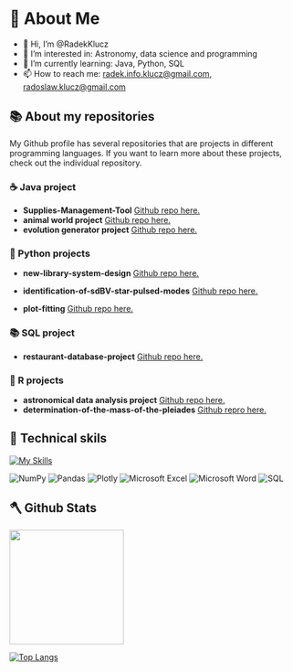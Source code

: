 # :milky_way: About Me
- 👋 Hi, I’m @RadekKlucz
- 👀 I’m interested in: Astronomy, data science and programming
- 🌱 I’m currently learning: Java, Python, SQL
- 📫 How to reach me: radek.info.klucz@gmail.com, radoslaw.klucz@gmail.com
<!--- - 💞️ I’m looking to collaborate on ... --->

## :books: About my repositories

My Github profile has several repositories that are projects in different programming languages. If you want to learn more about these projects, check out the individual repository. 

### ☕ Java project

- **Supplies-Management-Tool** [Github repo here.](https://github.com/RadekKlucz/Supplies-Management-Tool)
- **animal world project** [Github repo here.](https://github.com/RadekKlucz/Animal-world-project)
- **evolution generator project** [Github repo here.](https://github.com/RadekKlucz/Evolution-Generator-project)
  
### :snake: Python projects

- **new-library-system-design** [Github repo here.](https://github.com/RadekKlucz/new-library-system-design)

- **identification-of-sdBV-star-pulsed-modes** [Github repo here.](https://github.com/RadekKlucz/identification-of-sdBV-star-pulsed-modes)

- **plot-fitting** [Github repo here.](https://github.com/RadekKlucz/plot-fitting-project)


### 📚 SQL project
 - **restaurant-database-project** [Github repo here.](https://github.com/RadekKlucz/restaurant-database-project)

### :rooster: R projects
- **astronomical data analysis project** [Github repo here.](https://github.com/RadekKlucz/astronomical-data-analysis-project)
- **determination-of-the-mass-of-the-pleiades** [Github repro here.](https://github.com/RadekKlucz/determination-of-the-mass-of-the-pleiades)


## :briefcase: Technical skils

<!-- ![Python](https://img.shields.io/badge/python-3670A0?style=for-the-badge&logo=python&logoColor=ffdd54) -->
<!-- ![R](https://img.shields.io/badge/r-%23276DC3.svg?style=for-the-badge&logo=r&logoColor=white) -->
<!-- ![Docker](https://img.shields.io/badge/docker-%230db7ed.svg?style=for-the-badge&logo=docker&logoColor=white) -->
<!-- ![C](https://img.shields.io/badge/c-%2300599C.svg?style=for-the-badge&logo=c&logoColor=white) -->
<!-- ![Linux](https://img.shields.io/badge/Linux-FCC624?style=for-the-badge&logo=linux&logoColor=black) -->
<!-- ![LaTeX](https://img.shields.io/badge/latex-%23008080.svg?style=for-the-badge&logo=latex&logoColor=white) -->

[![My Skills](https://skillicons.dev/icons?i=git,bash,c,cpp,docker,java,latex,linux,py,r)](https://skillicons.dev)

![NumPy](https://img.shields.io/badge/numpy-%23013243.svg?style=for-the-badge&logo=numpy&logoColor=white)
![Pandas](https://img.shields.io/badge/pandas-%23150458.svg?style=for-the-badge&logo=pandas&logoColor=white)
![Plotly](https://img.shields.io/badge/Plotly-%233F4F75.svg?style=for-the-badge&logo=plotly&logoColor=white)
![Microsoft Excel](https://img.shields.io/badge/Microsoft_Excel-217346?style=for-the-badge&logo=microsoft-excel&logoColor=white)
![Microsoft Word](https://img.shields.io/badge/Microsoft_Word-2B579A?style=for-the-badge&logo=microsoft-word&logoColor=white)
![SQL](https://img.shields.io/badge/mysql-%2300f.svg?style=for-the-badge&logo=mysql&logoColor=white)

## :axe: Github Stats
<!---
[![Anurag’s github stats](https://github-readme-stats.vercel.app/api?username=RadekKlucz&show_icons=true&theme=Default)](https://github.com/RadekKlucz)
--->
<a href="https://github.com/RadekKlucz/github-readme-stats">
  <img height=200 align="center" src="https://github-readme-stats.vercel.app/api?username=RadekKlucz" />

 ![Top Langs](https://github-readme-stats.vercel.app/api/top-langs/?username=RadekKlucz\&layout=compact)
<!---
![image](https://github-readme-stats.vercel.app/api/top-langs/?username=RadekKlucz&layout=compact&langs_count=8&hide_border=true&title_color=blue&icon_color=000000&text_color=000000&bg_color=ffffff)

![Top Langs](https://github-readme-stats.vercel.app/api/top-langs/?username=RadekKlucz&exclude_repo=github-readme-stats,RadekKlucz.github.io)
--->

<!---
RadekKlucz/RadekKlucz is a ✨ special ✨ repository because its `README.md` (this file) appears on your GitHub profile.
You can click the Preview link to take a look at your changes.
--->




